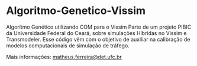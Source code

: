 # Algoritmo-Genetico-Vissim
Algorítmo Genético utilizando COM para o Vissim
Parte de um projeto PIBIC da Universidade Federal do Ceará, sobre simulações Híbridas no Vissim e Transmodeler.
Esse código vêm com o objetivo de auxiliar na calibração de modelos computacionais de simulação de tráfego.

Mais informações:
matheus.ferreira@det.ufc.br
